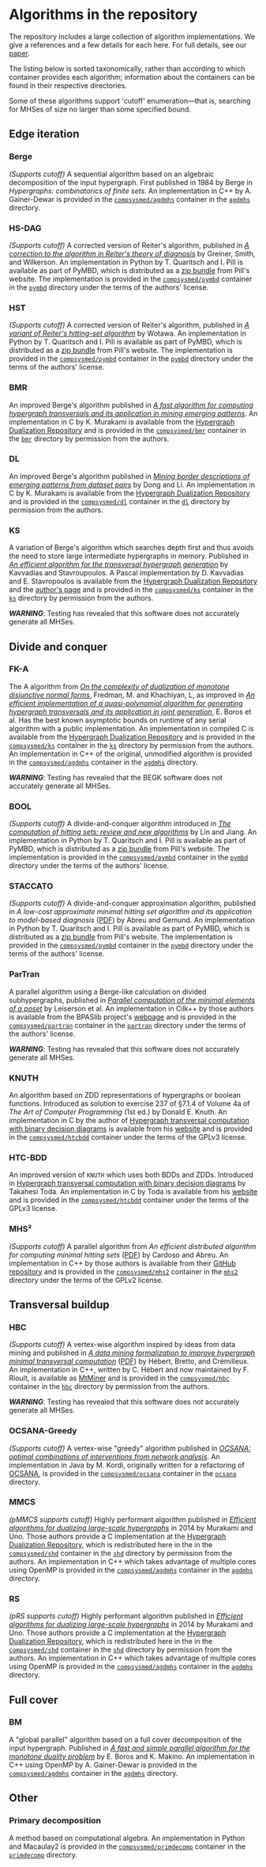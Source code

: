 # Algorithms in the repository
The repository includes a large collection of algorithm implementations.
We give a references and a few details for each here.
For full details, see our [paper][].

The listing below is sorted taxonomically, rather than according to which container provides each algorithm; information about the containers can be found in their respective directories.

Some of these algorithms support 'cutoff' enumeration—that is, searching for MHSes of size no larger than some specified bound.

## Edge iteration
### Berge
*(Supports cutoff)*
A sequential algorithm based on an algebraic decomposition of the input hypergraph.
First published in 1984 by Berge in _Hypergraphs: combinatorics of finite sets_.
An implementation in C++ by A. Gainer-Dewar is provided in the [`compsysmed/agdmhs`](//hub.docker.com/r/compsysmed/agdmhs) container in the [`agdmhs`](agdmhs/) directory.

### HS-DAG
*(Supports cutoff)*
A corrected version of Reiter's algorithm, published in [_A correction to the algorithm in Reiter's theory of diagnosis_](//dx.doi.org/10.1016/0004-3702(89)90079-9) by Greiner, Smith, and Wilkerson.
An implementation in Python by T. Quaritsch and I. Pill is available as part of PyMBD, which is distributed as a [zip bundle](//modiaforted.ist.tugraz.at/downloads/pymbd.zip) from Pill's website.
The implementation is provided in the [`compsysmed/pymbd`](//hub.docker.com/r/compsysmed/pymbd) container in the [`pymbd`](pymbd/) directory under the terms of the authors' license.

### HST
*(Supports cutoff)*
A corrected version of Reiter's algorithm, published in [_A variant of Reiter's hitting-set algorithm_](//dx.doi.org/10.1016/S0020-0190(00)00166-6) by Wotawa.
An implementation in Python by T. Quaritsch and I. Pill is available as part of PyMBD, which is distributed as a [zip bundle](//modiaforted.ist.tugraz.at/downloads/pymbd.zip) from Pill's website.
The implementation is provided in the [`compsysmed/pymbd`](//hub.docker.com/r/compsysmed/pymbd) container in the [`pymbd`](pymbd/) directory under the terms of the authors' license.

### BMR
An improved Berge's algorithm published in [_A fast algorithm for computing hypergraph transversals and its application in mining emerging patterns_](//doi.org/10.1109/ICDM.2003.1250958).
An implementation in C by K. Murakami is available from the [Hypergraph Dualization Repository][hdr] and is provided in the [`compsysmed/bmr`](//hub.docker.com/r/compsysmed/bmr) container in the [`bmr`](bmr/) directory by permission from the authors.

### DL
An improved Berge's algorithm published in [_Mining border descriptions of emerging patterns from dataset pairs_](//doi.org/10.1007/s10115-004-0178-1) by Dong and Li.
An implementation in C by K. Murakami is available from the [Hypergraph Dualization Repository][hdr] and is provided in the [`compsysmed/dl`](//hub.docker.com/r/compsysmed/dl) container in the [`dl`](dl/) directory by permission from the authors.

### KS
A variation of Berge's algorithm which searches depth first and thus avoids the need to store large intermediate hypergraphs in memory.
Published in [_An efficient algorithm for the transversal hypergraph generation_](//doi.org/10.7155/jgaa.00107) by Kavvadias and Stavroupoulos.
A Pascal implementation by D. Kavvadias and E. Stavropoulos is available from the [Hypergraph Dualization Repository][hdr] and the [author's page](//lca.ceid.upatras.gr/~estavrop/transversal/) and is provided in the [`compsysmed/ks`](//hub.docker.com/r/compsysmed/ks) container in the [`ks`](ks/) directory by permission from the authors.

***WARNING***: Testing has revealed that this software does not accurately generate all MHSes.

## Divide and conquer
### FK-A
The A algorithm from [_On the complexity of dualization of monotone disjunctive normal forms_](//doi.org/10.1006/jagm.1996.0062), Fredman, M. and Khachiyan, L, as improved in [_An efficient implementation of a quasi-polynomial algorithm for generating hypergraph transversals and its application in joint generation_](//doi.org/10.1.1.85.6762), E. Boros et al.
Has the best known asymptotic bounds on runtime of any serial algorithm with a public implementation.
An implementation in compiled C is available from the [Hypergraph Dualization Repository][hdr] and is provided in the [`compsysmed/ks`](//hub.docker.com/r/compsysmed/ks) container in the [`ks`](ks/) directory by permission from the authors.
An implementation in C++ of the original, unmodified algorithm is provided in the [`compsysmed/agdmhs`](//hub.docker.com/r/compsysmed/agdmhs) container in the [`agdmhs`](agdmhs/) directory.

***WARNING***: Testing has revealed that the BEGK software does not accurately generate all MHSes.

### BOOL
*(Supports cutoff)*
A divide-and-conquer algorithm introduced in [_The computation of hitting sets: review and new algorithms_](//dx.doi.org/10.1016/S0020-0190(02)00506-9) by Lin and Jiang.
An implementation in Python by T. Quaritsch and I. Pill is available as part of PyMBD, which is distributed as a [zip bundle](//modiaforted.ist.tugraz.at/downloads/pymbd.zip) from Pill's website.
The implementation is provided in the [`compsysmed/pymbd`](//hub.docker.com/r/compsysmed/pymbd) container in the [`pymbd`](pymbd/) directory under the terms of the authors' license.

### STACCATO
*(Supports cutoff)*
A divide-and-conquer approximation algorithm, published in _A low-cost approximate minimal hitting set algorithm and its application to model-based diagnosis_ ([PDF](//haslab.uminho.pt/ruimaranhao/files/sara09.pdf)) by Abreu and Gemund.
An implementation in Python by T. Quaritsch and I. Pill is available as part of PyMBD, which is distributed as a [zip bundle](//modiaforted.ist.tugraz.at/downloads/pymbd.zip) from Pill's website.
The implementation is provided in the [`compsysmed/pymbd`](//hub.docker.com/r/compsysmed/pymbd) container in the [`pymbd`](pymbd/) directory under the terms of the authors' license.

### ParTran
A parallel algorithm using a Berge-like calculation on divided subhypergraphs, published in [_Parallel computation of the minimal elements of a poset_](//doi.org/10.1145/1837210.1837221) by Leiserson et al.
An implementation in Cilk++ by those authors is available from the BPASlib project's [webpage](//bpaslib.org) and is provided in the [`compsysmed/partran`](//hub.docker.com/r/compsysmed/partran) container in the [`partran`](partran/) directory under the terms of the authors' license.

***WARNING***: Testing has revealed that this software does not accurately generate all MHSes.

### KNUTH
An algorithm based on ZDD representations of hypergraphs or boolean functions.
Introduced as solution to exercise 237 of §7.1.4 of Volume 4a of *The Art of Computer Programming* (1st ed.) by Donald E. Knuth.
An implementation in C by the author of [Hypergraph transversal computation with binary decision diagrams](//doi.org/10.1007/978-3-642-38527-8_10) is available from his [website](//www.sd.is.uec.ac.jp/toda/htcbdd.html) and is provided in the [`compsysmed/htcbdd`](//hub.docker.com/r/compsysmed/htcbdd) container under the terms of the GPLv3 license.

### HTC-BDD
An improved version of `KNUTH` which uses both BDDs and ZDDs.
Introduced in [Hypergraph transversal computation with binary decision diagrams](//doi.org/10.1007/978-3-642-38527-8_10) by Takahesi Toda.
An implementation in C by Toda is available from his [website](//www.sd.is.uec.ac.jp/toda/htcbdd.html) and is provided in the [`compsysmed/htcbdd`](//hub.docker.com/r/compsysmed/htcbdd) container under the terms of the GPLv3 license.

### MHS²
*(Supports cutoff)*
A parallel algorithm from _An efficient distributed algorithm for computing minimal hitting sets_ ([PDF](//dx-2014.ist.tugraz.at/papers/DX14_Mon_PM_S1_paper1.pdf)) by Cardoso and Abreu.
An implementation in C++ by those authors is available from their [GitHub repository](//github.com/npcardoso/MHS2) and is provided in the [`compsysmed/mhs2`](//hub.docker.com/r/compsysmed/mhs2) container in the [`mhs2`](mhs2/) directory under the terms of the GPLv2 license.

## Transversal buildup
### HBC
*(Supports cutoff)*
A vertex-wise algorithm inspired by ideas from data mining and published in [_A data mining formalization to improve hypergraph minimal transversal computation_](//www.infona.pl/resource/bwmeta1.element.baztech-article-BUS5-0014-0020) ([PDF](//cremilleux.users.greyc.fr/papers/FundInfoFinal07.pdf)) by Hébert, Bretto, and Crémilleux.
An implementation in C++, written by C. Hébert and now maintained by F. Rioult, is available as [MtMiner](//forge.greyc.fr/projects/kdariane/wiki/Mtminer) and is provided in the [`compsysmed/hbc`](//hub.docker.com/r/compsysmed/hbc) container in the [`hbc`](hbc/) directory by permission from the authors.

***WARNING***: Testing has revealed that this software does not accurately generate all MHSes.

### OCSANA-Greedy
*(Supports cutoff)*
A vertex-wise "greedy" algorithm published in [_OCSANA: optimal combinations of interventions from network analysis_](//doi.org/10.1093/bioinformatics/btt195).
An implementation in Java by M. Kordi, originally written for a refactoring of [OCSANA](//bioinfo-out.curie.fr/projects/ocsana/OCSANA.html), is provided in the [`compsysmed/ocsana`](//hub.docker.com/r/compsysmed/ocsana) container in the [`ocsana`](ocsana/) directory.

### MMCS
*(pMMCS supports cutoff)*
Highly performant algorithm published in [_Efficient algorithms for dualizing large-scale hypergraphs_](//doi.org/10.1016/j.dam.2014.01.012) in 2014 by Murakami and Uno.
Those authors provide a C implementation at the [Hypergraph Dualization Repository][hdr], which is redistributed here in the in the [`compsysmed/shd`](//hub.docker.com/r/compsysmed/shd) container in the [`shd`](shd/) directory by permission from the authors.
An implementation in C++ which takes advantage of multiple cores using OpenMP is provided in the [`compsysmed/agdmhs`](//hub.docker.com/r/compsysmed/agdmhs) container in the [`agdmhs`](agdmhs/) directory.

### RS
*(pRS supports cutoff)*
Highly performant algorithm published in [_Efficient algorithms for dualizing large-scale hypergraphs_](//doi.org/10.1016/j.dam.2014.01.012) in 2014 by Murakami and Uno.
Those authors provide a C implementation at the [Hypergraph Dualization Repository][hdr], which is redistributed here in the in the [`compsysmed/shd`](//hub.docker.com/r/compsysmed/shd) container in the [`shd`](shd/) directory by permission from the authors.
An implementation in C++ which takes advantage of multiple cores using OpenMP is provided in the [`compsysmed/agdmhs`](//hub.docker.com/r/compsysmed/agdmhs) container in the [`agdmhs`](agdmhs/) directory.

## Full cover
### BM
A "global parallel" algorithm based on a full cover decomposition of the input hypergraph.
Published in [_A fast and simple parallel algorithm for the monotone duality problem_](//doi.org/10.1007/978-3-642-02927-1_17) by E. Boros and K. Makino.
An implementation in C++ using OpenMP by A. Gainer-Dewar is provided in the [`compsysmed/agdmhs`](//hub.docker.com/r/compsysmed/agdmhs) container in the [`agdmhs`](agdmhs/) directory.

## Other
### Primary decomposition
A method based on computational algebra.
An implementation in Python and Macaulay2 is provided in the [`compsysmed/primdecomp`](//hub.docker.com/r/compsysmed/primdecomp) container in the [`primdecomp`](primdecomp/) directory.

[hdr]: //research.nii.ac.jp/~uno/dualization.html
[paper]: TODO
